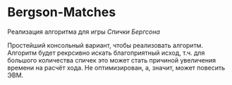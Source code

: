 Bergson-Matches
===============

Реализация алгоритма для игры *Спички Бергсона*

Простейший консольный вариант, чтобы реализовать алгоритм.
Алгоритм будет рекрсивно искать благоприятный исход, т.ч. для большого количества спичек это может стать причиной увеличения времени на расчёт хода.
Не оптимизирован, а, значит, может повесить ЭВМ.